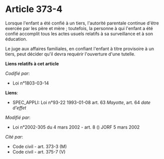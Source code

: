 # Article 373-4

Lorsque l'enfant a été confié à un tiers, l'autorité parentale continue d'être exercée par les père et mère ; toutefois, la
personne à qui l'enfant a été confié accomplit tous les actes usuels relatifs à sa surveillance et à son éducation.

Le juge aux affaires familiales, en confiant l'enfant à titre provisoire à un tiers, peut décider qu'il devra requérir
l'ouverture d'une tutelle.

**Liens relatifs à cet article**

_Codifié par_:

  - Loi n°1803-03-14

**Liens**:

  - SPEC_APPLI: Loi n°93-22 1993-01-08 art. 63 *Mayotte*, art. 64 *date d'effet*

_Modifié par_:

  - Loi n°2002-305 du 4 mars 2002 - art. 8 () JORF 5 mars 2002

_Cité par_:

  - Code civil - art. 373-3 (M)
  - Code civil - art. 375-7 (V)
